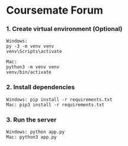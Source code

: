 # Coursemate Forum

### 1. Create virtual environment (Optional)
    Windows: 
    py -3 -m venv venv
    venv\Scripts\activate

    Mac: 
    python3 -m venv venv
    venv/bin/activate

### 2. Install dependencies
    Windows: pip install -r requirements.txt
    Mac: pip3 install -r requirements.txt

### 3. Run the server
    Windows: python app.py
    Mac: python3 app.py